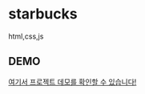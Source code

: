 # starbucks
html,css,js

## DEMO

[여기서 프로젝트 데모를 확인할 수 있습니다!]([https://<gbs7536>.github.io/<starbucks>/](https://gbs7536.github.io/starbucks/))
